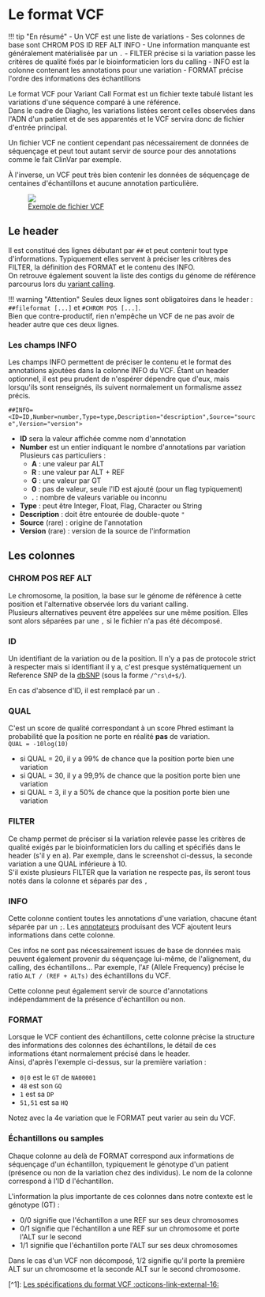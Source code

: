 # Le format VCF

!!! tip "En résumé"
    - Un VCF est une liste de variations
    - Ses colonnes de base sont CHROM POS ID REF ALT INFO
    - Une information manquante est généralement matérialisée par un `.`
    - FILTER précise si la variation passe les critères de qualité fixés par le bioinformaticien lors du calling
    - INFO est la colonne contenant les annotations pour une variation
    - FORMAT précise l'ordre des informations des échantillons

Le format VCF pour Variant Call Format est un fichier texte tabulé listant les
variations d'une séquence comparé à une référence.\
Dans le cadre de Diagho, les variations listées seront celles observées dans l'ADN d'un patient
et de ses apparentés et le VCF servira donc de fichier d'entrée principal.

Un fichier VCF ne contient cependant pas nécessairement de données de séquençage et peut
tout autant servir de source pour des annotations comme le fait ClinVar par exemple.

À l'inverse, un VCF peut très bien contenir les données de séquençage de centaines
d'échantillons et aucune annotation particulière.

<a href="/ressources/newcomers/images/vcf.jpg">
    <figure>
        <img src="/ressources/newcomers/images/vcf.jpg">
        <figcaption>Exemple de fichier VCF</figcaption>
    </figure>
</a>

## Le header

Il est constitué des lignes débutant par `##` et peut contenir tout type d'informations.
Typiquement elles servent à préciser les critères des FILTER, la définition des FORMAT
et le contenu des INFO.\
On retrouve également souvent la liste des contigs du génome de référence parcourus lors
du [variant calling](/ressources/newcomers/bioinformatics#variant_calling).

!!! warning "Attention"
  Seules deux lignes sont obligatoires dans le header :
  `##fileformat [...]` et `#CHROM POS [...]`.\
  Bien que contre-productif, rien n'empêche un VCF de ne pas avoir de header autre que ces
  deux lignes.

### Les champs INFO

Les champs INFO permettent de préciser le contenu et le format des annotations ajoutées
dans la colonne INFO du VCF. Étant un header optionnel, il est peu prudent de n'espérer
dépendre que d'eux, mais lorsqu'ils sont renseignés, ils suivent normalement un
formalisme assez précis.

`##INFO=<ID=ID,Number=number,Type=type,Description="description",Source="source",Version="version">`

- **ID** sera la valeur affichée comme nom d'annotation
- **Number** est un entier indiquant le nombre d'annotations par variation\
  Plusieurs cas particuliers :
  - **A** : une valeur par ALT
  - **R** : une valeur par ALT + REF
  - **G** : une valeur par GT
  - **0** : pas de valeur, seule l'ID est ajouté (pour un flag typiquement)
  - **.** : nombre de valeurs variable ou inconnu
- **Type** : peut être Integer, Float, Flag, Character ou String
- **Description** : doit être entourée de double-quote `"`
- **Source** (rare) : origine de l'annotation
- **Version** (rare) : version de la source de l'information

## Les colonnes

### CHROM POS REF ALT

Le chromosome, la position, la base sur le génome de référence à cette position et
l'alternative observée lors du variant calling.\
Plusieurs alternatives peuvent être appelées sur une même position. Elles sont alors séparées
par une `,` si le fichier n'a pas été décomposé.

### ID

Un identifiant de la variation ou de la position. Il n'y a pas de protocole strict à
respecter mais si identifiant il y a, c'est presque systématiquement un Reference SNP de
la [dbSNP](https://www.ncbi.nlm.nih.gov/snp/) (sous la forme `/^rs\d+$/`).

En cas d'absence d'ID, il est remplacé par un `.`

### QUAL

C'est un score de qualité correspondant à un score Phred estimant la probabilité que la
position ne porte en réalité **pas** de variation.\
`QUAL = -10log(10)`

- si QUAL = 20, il y a 99% de chance que la position porte bien une variation
- si QUAL = 30, il y a 99,9% de chance que la position porte bien une variation
- si QUAL = 3, il y a 50% de chance que la position porte bien une variation

### FILTER

Ce champ permet de préciser si la variation relevée passe les critères de qualité exigés
par le bioinformaticien lors du calling et spécifiés dans le header (s'il y en a). Par
exemple, dans le screenshot ci-dessus, la seconde variation a une QUAL inférieure à 10.\
S'il existe plusieurs FILTER que la variation ne respecte pas, ils seront tous notés dans
la colonne et séparés par des `,`

### INFO

Cette colonne contient toutes les annotations d'une variation, chacune étant séparée par
un `;`. Les [annotateurs](./annotation_tools) produisant des VCF ajoutent leurs
informations dans cette colonne.

Ces infos ne sont pas nécessairement issues de base de données mais peuvent également
provenir du séquençage lui-même, de l'alignement, du calling, des échantillons… Par
exemple, l'`AF` (Allele Frequency) précise le ratio `ALT / (REF + ALTs)` des
échantillons du VCF.

Cette colonne peut également servir de source d'annotations indépendamment de la
présence d'échantillon ou non.

### FORMAT

Lorsque le VCF contient des échantillons, cette colonne précise la structure des
informations des colonnes des échantillons, le détail de ces informations étant
normalement précisé dans le header.\
Ainsi, d'après l'exemple ci-dessus, sur la première variation :

- `0|0` est le `GT` de `NA00001`
- `48` est son `GQ`
- `1` est sa `DP`
- `51,51` est sa `HQ`

Notez avec la 4e variation que le FORMAT peut varier au sein du VCF.

### Échantillons ou samples

Chaque colonne au delà de FORMAT correspond aux informations de séquençage d'un
échantillon, typiquement le génotype d'un patient (présence ou non de la variation chez
des individus). Le nom de la colonne correspond à l'ID d l'échantillon.

L'information la plus importante de ces colonnes dans notre contexte est le génotype
(GT) :

- 0/0 signifie que l'échantillon a une REF sur ses deux chromosomes
- 0/1 signifie que l'échantillon a une REF sur un chromosome et porte l'ALT sur le
  second
- 1/1 signifie que l'échantillon porte l'ALT sur ses deux chromosomes

Dans le cas d'un VCF non décomposé, 1/2 signifie qu'il porte la première ALT sur un
chromosome et la seconde ALT sur le second chromosome.

\[^1\]:
[Les spécifications du format VCF :octicons-link-external-16:](https://samtools.github.io/hts-specs/VCFv4.4.pdf)
